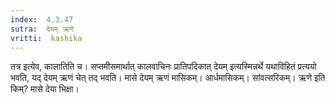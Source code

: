 ```yaml
---
index:  4.3.47
sutra:  देयम् ऋणे
vritti:  kashika 
---
```


तत्र इत्येव, कालातिति च। सप्तमीसमार्थात् कालवाचिनः प्रातिपदिकात् देयम् इत्यस्मिन्नर्थे यथाविहितं प्रत्ययो भवति, यद् देयम् ऋणं चेत् तद् भवति। मासे देयम् ऋणं मासिकम्। आर्धमासिकम्। सांवत्सरिकम्। ऋणे इति किम्? मासे देया भिक्षा।

